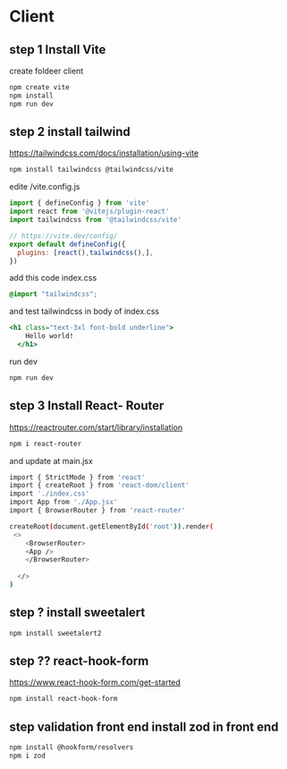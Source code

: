 # Client
## step 1 Install Vite

create foldeer client
```bash
npm create vite
npm install
npm run dev
```
## step 2 install tailwind
https://tailwindcss.com/docs/installation/using-vite
```bash
npm install tailwindcss @tailwindcss/vite
```

edite /vite.config.js
```js
import { defineConfig } from 'vite'
import react from '@vitejs/plugin-react'
import tailwindcss from '@tailwindcss/vite'

// https://vite.dev/config/
export default defineConfig({
  plugins: [react(),tailwindcss(),],
})

```
add this code index.css
```css
@import "tailwindcss";
```

and test tailwindcss in body of index.css
```jsx
<h1 class="text-3xl font-bold underline">
    Hello world!
  </h1>
```
run dev
```bash
npm run dev
```
## step 3 Install React- Router
https://reactrouter.com/start/library/installation

```bash
npm i react-router
```

and update at main.jsx

```bash
import { StrictMode } from 'react'
import { createRoot } from 'react-dom/client'
import './index.css'
import App from './App.jsx'
import { BrowserRouter } from 'react-router'

createRoot(document.getElementById('root')).render(
 <>
    <BrowserRouter>
    <App />
    </BrowserRouter>
    
  </>
)
```
## step ? install sweetalert
```bash
npm install sweetalert2
```

## step ?? react-hook-form

https://www.react-hook-form.com/get-started

```bash
npm install react-hook-form
```

## step  validation front end install zod in front end
```bash
npm install @hookform/resolvers
npm i zod
```